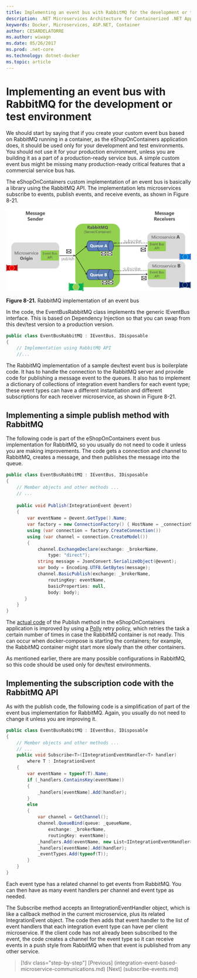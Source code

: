 ```yaml
---
title: Implementing an event bus with RabbitMQ for the development or test environment
description: .NET Microservices Architecture for Containerized .NET Applications | Implementing an event bus with RabbitMQ for the development or test environment
keywords: Docker, Microservices, ASP.NET, Container
author: CESARDELATORRE
ms.author: wiwagn
ms.date: 05/26/2017
ms.prod: .net-core
ms.technology: dotnet-docker
ms.topic: article
---
```

# Implementing an event bus with RabbitMQ for the development or test environment

We should start by saying that if you create your custom event bus based on RabbitMQ running in a container, as the eShopOnContainers application does, it should be used only for your development and test environments. You should not use it for your production environment, unless you are building it as a part of a production-ready service bus. A simple custom event bus might be missing many production-ready critical features that a commercial service bus has.

The eShopOnContainers custom implementation of an event bus is basically a library using the RabbitMQ API. The implementation lets microservices subscribe to events, publish events, and receive events, as shown in Figure 8-21.

![](./media/image22.png)

**Figure 8-21.** RabbitMQ implementation of an event bus

In the code, the EventBusRabbitMQ class implements the generic IEventBus interface. This is based on Dependency Injection so that you can swap from this dev/test version to a production version.

```csharp
public class EventBusRabbitMQ : IEventBus, IDisposable
{
    // Implementation using RabbitMQ API
    //...
```

The RabbitMQ implementation of a sample dev/test event bus is boilerplate code. It has to handle the connection to the RabbitMQ server and provide code for publishing a message event to the queues. It also has to implement a dictionary of collections of integration event handlers for each event type; these event types can have a different instantiation and different subscriptions for each receiver microservice, as shown in Figure 8-21.

## Implementing a simple publish method with RabbitMQ

The following code is part of the eShopOnContainers event bus implementation for RabbitMQ, so you usually do not need to code it unless you are making improvements. The code gets a connection and channel to RabbitMQ, creates a message, and then publishes the message into the queue.

```csharp
public class EventBusRabbitMQ : IEventBus, IDisposable
{
    // Member objects and other methods ...
    // ...

    public void Publish(IntegrationEvent @event)
    {
        var eventName = @event.GetType().Name;
        var factory = new ConnectionFactory() { HostName = _connectionString };
        using (var connection = factory.CreateConnection())
        using (var channel = connection.CreateModel())
        {
            channel.ExchangeDeclare(exchange: _brokerName,
                type: "direct");
            string message = JsonConvert.SerializeObject(@event);
            var body = Encoding.UTF8.GetBytes(message);
            channel.BasicPublish(exchange: _brokerName,
                routingKey: eventName,
                basicProperties: null,
                body: body);
       }
    }
}
```

The [actual code](https://github.com/dotnet-architecture/eShopOnContainers/blob/master/src/BuildingBlocks/EventBus/EventBusRabbitMQ/EventBusRabbitMQ.cs) of the Publish method in the eShopOnContainers application is improved by using a [Polly](https://github.com/App-vNext/Polly) retry policy, which retries the task a certain number of times in case the RabbitMQ container is not ready. This can occur when docker-compose is starting the containers; for example, the RabbitMQ container might start more slowly than the other containers.

As mentioned earlier, there are many possible configurations in RabbitMQ, so this code should be used only for dev/test environments.

## Implementing the subscription code with the RabbitMQ API

As with the publish code, the following code is a simplification of part of the event bus implementation for RabbitMQ. Again, you usually do not need to change it unless you are improving it.

```csharp
public class EventBusRabbitMQ : IEventBus, IDisposable
{
    // Member objects and other methods ...
    // ...
    public void Subscribe<T>(IIntegrationEventHandler<T> handler)
        where T : IntegrationEvent
    {
        var eventName = typeof(T).Name;
        if (_handlers.ContainsKey(eventName))
        {
            _handlers[eventName].Add(handler);
        }
        else
        {
            var channel = GetChannel();
            channel.QueueBind(queue: _queueName,
                exchange: _brokerName,
                routingKey: eventName);
            _handlers.Add(eventName, new List<IIntegrationEventHandler>());
            _handlers[eventName].Add(handler);
            _eventTypes.Add(typeof(T));
        }
    }
}
```

Each event type has a related channel to get events from RabbitMQ. You can then have as many event handlers per channel and event type as needed.

The Subscribe method accepts an IIntegrationEventHandler object, which is like a callback method in the current microservice, plus its related IntegrationEvent object. The code then adds that event handler to the list of event handlers that each integration event type can have per client microservice. If the client code has not already been subscribed to the event, the code creates a channel for the event type so it can receive events in a push style from RabbitMQ when that event is published from any other service.


>[!div class="step-by-step"]
[Previous] (integration-event-based-microservice-communications.md)
[Next] (subscribe-events.md)
